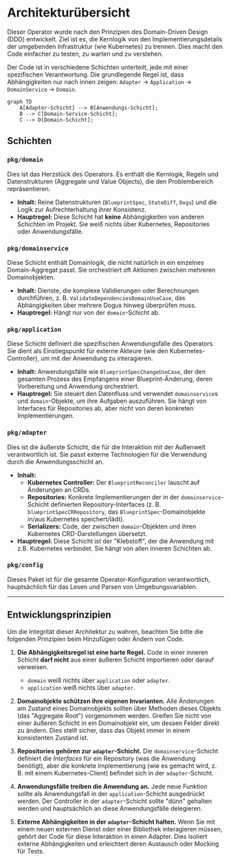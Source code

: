 # Architekturübersicht

Dieser Operator wurde nach den Prinzipien des Domain-Driven Design (DDD) entwickelt. Ziel ist es, die Kernlogik von den Implementierungsdetails der umgebenden Infrastruktur (wie Kubernetes) zu trennen. Dies macht den Code einfacher zu testen, zu warten und zu verstehen.

Der Code ist in verschiedene Schichten unterteilt, jede mit einer spezifischen Verantwortung. Die grundlegende Regel ist, dass Abhängigkeiten nur nach innen zeigen: `Adapter` -> `Application` -> `DomainService` -> `Domain`.

```mermaid
graph TD
    A[Adapter-Schicht] --> B[Anwendungs-Schicht];
    B --> C[Domain-Service-Schicht];
    C --> D[Domain-Schicht];
```

## Schichten

### `pkg/domain`
Dies ist das Herzstück des Operators. Es enthält die Kernlogik, Regeln und Datenstrukturen (Aggregate und Value Objects), die den Problembereich repräsentieren.

- **Inhalt:** Reine Datenstrukturen (`BlueprintSpec`, `StateDiff`, `Dogu`) und die Logik zur Aufrechterhaltung ihrer Konsistenz.
- **Hauptregel:** Diese Schicht hat **keine** Abhängigkeiten von anderen Schichten im Projekt. Sie weiß nichts über Kubernetes, Repositories oder Anwendungsfälle.

### `pkg/domainservice`
Diese Schicht enthält Domainlogik, die nicht natürlich in ein einzelnes Domain-Aggregat passt. Sie orchestriert oft Aktionen zwischen mehreren Domainobjekten.

- **Inhalt:** Dienste, die komplexe Validierungen oder Berechnungen durchführen, z. B. `ValidateDependenciesDomainUseCase`, das Abhängigkeiten über mehrere Dogus hinweg überprüfen muss.
- **Hauptregel:** Hängt nur von der `domain`-Schicht ab.

### `pkg/application`
Diese Schicht definiert die spezifischen Anwendungsfälle des Operators. Sie dient als Einstiegspunkt für externe Akteure (wie den Kubernetes-Controller), um mit der Anwendung zu interagieren.

- **Inhalt:** Anwendungsfälle wie `BlueprintSpecChangeUseCase`, der den gesamten Prozess des Empfangens einer Blueprint-Änderung, deren Vorbereitung und Anwendung orchestriert.
- **Hauptregel:** Sie steuert den Datenfluss und verwendet `domainservice`s und `domain`-Objekte, um ihre Aufgaben auszuführen. Sie hängt von Interfaces für Repositories ab, aber nicht von deren konkreten Implementierungen.

### `pkg/adapter`
Dies ist die äußerste Schicht, die für die Interaktion mit der Außenwelt verantwortlich ist. Sie passt externe Technologien für die Verwendung durch die Anwendungsschicht an.

- **Inhalt:**
    - **Kubernetes Controller:** Der `BlueprintReconciler` lauscht auf Änderungen an CRDs.
    - **Repositories:** Konkrete Implementierungen der in der `domainservice`-Schicht definierten Repository-Interfaces (z. B. `blueprintSpecCRRepository`, das `BlueprintSpec`-Domainobjekte in/aus Kubernetes speichert/lädt).
    - **Serializers:** Code, der zwischen `domain`-Objekten und ihren Kubernetes CRD-Darstellungen übersetzt.
- **Hauptregel:** Diese Schicht ist der "Klebstoff", der die Anwendung mit z.B. Kubernetes verbindet. Sie hängt von allen inneren Schichten ab.

### `pkg/config`
Dieses Paket ist für die gesamte Operator-Konfiguration verantwortlich, hauptsächlich für das Lesen und Parsen von Umgebungsvariablen.

---

## Entwicklungsprinzipien

Um die Integrität dieser Architektur zu wahren, beachten Sie bitte die folgenden Prinzipien beim Hinzufügen oder Ändern von Code.

1.  **Die Abhängigkeitsregel ist eine harte Regel.** Code in einer inneren Schicht **darf nicht** aus einer äußeren Schicht importieren oder darauf verweisen.
    - `domain` weiß nichts über `application` oder `adapter`.
    - `application` weiß nichts über `adapter`.

2.  **Domainobjekte schützen ihre eigenen Invarianten.** Alle Änderungen am Zustand eines Domainobjekts sollten über Methoden dieses Objekts (das "Aggregate Root") vorgenommen werden. Greifen Sie nicht von einer äußeren Schicht in ein Domainobjekt ein, um dessen Felder direkt zu ändern. Dies stellt sicher, dass das Objekt immer in einem konsistenten Zustand ist.

3.  **Repositories gehören zur `adapter`-Schicht.** Die `domainservice`-Schicht definiert die *Interfaces* für ein Repository (was die Anwendung benötigt), aber die konkrete Implementierung (wie es gemacht wird, z. B. mit einem Kubernetes-Client) befindet sich in der `adapter`-Schicht.

4.  **Anwendungsfälle treiben die Anwendung an.** Jede neue Funktion sollte als Anwendungsfall in der `application`-Schicht ausgedrückt werden. Der Controller in der `adapter`-Schicht sollte "dünn" gehalten werden und hauptsächlich an diese Anwendungsfälle delegieren.

5.  **Externe Abhängigkeiten in der `adapter`-Schicht halten.** Wenn Sie mit einem neuen externen Dienst oder einer Bibliothek interagieren müssen, gehört der Code für diese Interaktion in einen Adapter. Dies isoliert externe Abhängigkeiten und erleichtert deren Austausch oder Mocking für Tests.